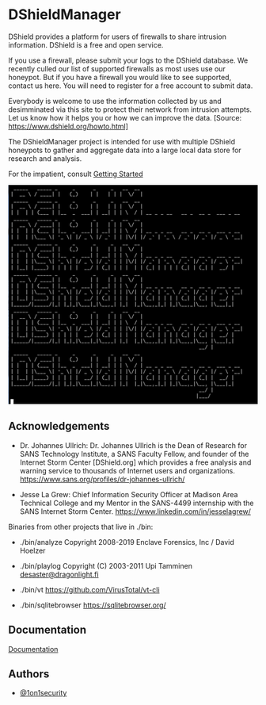 
# DShieldManager

DShield provides a platform for users of firewalls to share intrusion information. DShield is a free and open service.

If you use a firewall, please submit your logs to the DShield database. We recently culled our list of supported firewalls as most uses use our honeypot. But if you have a firewall you would like to see supported, contact us here. You will need to register for a free account to submit data.

Everybody is welcome to use the information collected by us and desimminated via this site to protect their network from intrusion attempts. Let us know how it helps you or how we can improve the data. [Source: https://www.dshield.org/howto.html]

The DShieldManager project is intended for use with multiple DShield honeypots to gather and aggregate data into a large local data store for research and analysis.

For the impatient, consult [Getting Started](/docs/GETTING_STARTED.md)


![DShieldManager](https://github.com/1on1security/DShieldManager/blob/main/img/00-banner.png "DShieldManager")

## Acknowledgements

 - Dr. Johannes Ullrich: Dr. Johannes Ullrich is the Dean of Research for SANS Technology Institute, a SANS Faculty Fellow, and founder of the Internet Storm Center [DShield.org] which provides a free analysis and warning service to thousands of Internet users and organizations. https://www.sans.org/profiles/dr-johannes-ullrich/

 - Jesse La Grew: Chief Information Security Officer at Madison Area Technical College and my Mentor in the SANS-4499 internship with the SANS Internet Storm Center. https://www.linkedin.com/in/jesselagrew/

 Binaries from other projects that live in ./bin:

- ./bin/analyze Copyright 2008-2019 Enclave Forensics, Inc / David Hoelzer

- ./bin/playlog Copyright (C) 2003-2011 Upi Tamminen desaster@dragonlight.fi

- ./bin/vt https://github.com/VirusTotal/vt-cli

- ./bin/sqlitebrowser https://sqlitebrowser.org/


## Documentation

[Documentation](https://github.com/1on1security/DShieldManager/blob/main/docs/GETTING_STARTED.md)

## Authors

- [@1on1security](https://1on1security.com)
